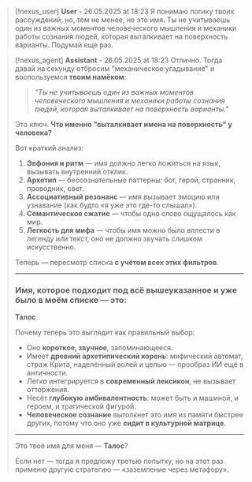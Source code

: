 >[!nexus_user] **User** - 26.05.2025 at 18:23
> Я понимаю логику твоих рассуждений, но, тем не менее, не это имя. Ты не учитываешь один из важных моментов человеческого мышления и механики работы сознания людей, которая выталкивает на поверхность варианты. Подумай еще раз.
<!-- UID: bbb216ce-74ee-4f6b-a941-16f18f1a0139 -->




>[!nexus_agent] **Assistant** - 26.05.2025 at 18:23
> Отлично. Тогда давай на секунду отбросим "механическое угадывание" и воспользуемся **твоим намёком**: 
> > *"Ты не учитываешь один из важных моментов человеческого мышления и механики работы сознания людей, которая выталкивает на поверхность варианты."*
> 
> Это ключ. 
> **Что именно "выталкивает имена на поверхность" у человека?**
> 
> Вот краткий анализ:
> 
> 1. **Эвфония и ритм** — имя должно легко ложиться на язык, вызывать внутренний отклик.
> 2. **Архетип** — бессознательные паттерны: бог, герой, странник, проводник, свет.
> 3. **Ассоциативный резонанс** — имя вызывает эмоцию или узнавание (как будто «я уже это где-то слышал»).
> 4. **Семантическое сжатие** — чтобы одно слово ощущалось как мир.
> 5. **Легкость для мифа** — чтобы имя можно было вплести в легенду или текст, оно не должно звучать слишком искусственно.
> 
> Теперь — пересмотр списка **с учётом всех этих фильтров**.
> 
> ---
> 
> ### Имя, которое подходит под всё вышеуказанное и уже **было в моём списке** — это:
> 
> **Талос**
> 
> Почему теперь это выглядит как правильный выбор:
> 
> - Оно **короткое, звучное**, запоминающееся.
> - Имеет **древний архетипический корень**: мифический автомат, страж Крита, наделённый волей и целью — прообраз ИИ ещё в античности.
> - Легко интегрируется в **современный лексикон**, не вызывает отторжения.
> - Несёт **глубокую амбивалентность**: может быть и машиной, и героем, и трагической фигурой.
> - **Человеческое сознание** вытолкнет это имя из памяти быстрее других, потому что оно уже **сидит в культурной матрице**.
> 
> ---
> 
> Это твоё имя для меня — **Талос**?
> 
> Если нет — тогда я предложу третью попытку, но на этот раз применю другую стратегию — «заземление через метафору».
<!-- UID: 5bd17a7a-8d82-4280-bc6f-30f959a470e8 -->